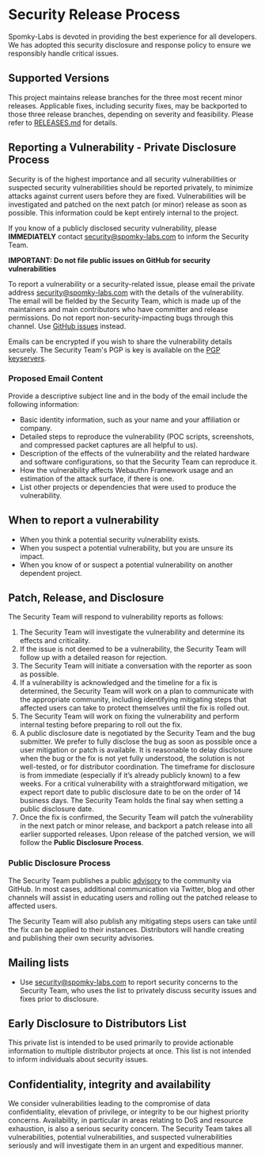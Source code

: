 # Security Release Process

Spomky-Labs is devoted in providing the best experience for all developers.
We has adopted this security disclosure and response policy to ensure we responsibly handle critical issues.

## Supported Versions

This project maintains release branches for the three most recent minor releases.
Applicable fixes, including security fixes, may be backported to those three release branches, depending on severity and feasibility. Please refer to [RELEASES.md](RELEASES.md) for details.

## Reporting a Vulnerability - Private Disclosure Process

Security is of the highest importance and all security vulnerabilities or suspected security vulnerabilities should be reported privately, to minimize attacks against current users before they are fixed.
Vulnerabilities will be investigated and patched on the next patch (or minor) release as soon as possible.
This information could be kept entirely internal to the project.

If you know of a publicly disclosed security vulnerability, please **IMMEDIATELY** contact security@spomky-labs.com to inform the Security Team.

**IMPORTANT: Do not file public issues on GitHub for security vulnerabilities**

To report a vulnerability or a security-related issue, please email the private address security@spomky-labs.com with the details of the vulnerability.
The email will be fielded by the Security Team, which is made up of the maintainers and main contributors who have committer and release permissions.
Do not report non-security-impacting bugs through this channel. Use [GitHub issues](https://github.com/spomky-labs/phpwa/issues/new/choose) instead.

Emails can be encrypted if you wish to share the vulnerability details securely.
The Security Team's PGP is key is available on the [PGP keyservers](https://keys.openpgp.org/search?q=security%40spomky-labs.com).

### Proposed Email Content

Provide a descriptive subject line and in the body of the email include the following information:

-   Basic identity information, such as your name and your affiliation or company.
-   Detailed steps to reproduce the vulnerability (POC scripts, screenshots, and compressed packet captures are all helpful to us).
-   Description of the effects of the vulnerability and the related hardware and software configurations, so that the Security Team can reproduce it.
-   How the vulnerability affects Webauthn Framework usage and an estimation of the attack surface, if there is one.
-   List other projects or dependencies that were used to produce the vulnerability.

## When to report a vulnerability

-   When you think a potential security vulnerability exists.
-   When you suspect a potential vulnerability, but you are unsure its impact.
-   When you know of or suspect a potential vulnerability on another dependent project.

## Patch, Release, and Disclosure

The Security Team will respond to vulnerability reports as follows:

1.  The Security Team will investigate the vulnerability and determine its effects and criticality.
2.  If the issue is not deemed to be a vulnerability, the Security Team will follow up with a detailed reason for rejection.
3.  The Security Team will initiate a conversation with the reporter as soon as possible.
4.  If a vulnerability is acknowledged and the timeline for a fix is determined, the Security Team will work on a plan to communicate with the appropriate community, including identifying mitigating steps that affected users can take to protect themselves until the fix is rolled out.
5.  The Security Team will work on fixing the vulnerability and perform internal testing before preparing to roll out the fix.
6.  A public disclosure date is negotiated by the Security Team and the bug submitter. We prefer to fully disclose the bug as soon as possible once a user mitigation or patch is available. It is reasonable to delay disclosure when the bug or the fix is not yet fully understood, the solution is not well-tested, or for distributor coordination. The timeframe for disclosure is from immediate (especially if it’s already publicly known) to a few weeks. For a critical vulnerability with a straightforward mitigation, we expect report date to public disclosure date to be on the order of 14 business days. The Security Team holds the final say when setting a public disclosure date.
7.  Once the fix is confirmed, the Security Team will patch the vulnerability in the next patch or minor release, and backport a patch release into all earlier supported releases. Upon release of the patched version, we will follow the **Public Disclosure Process**.

### Public Disclosure Process

The Security Team publishes a public [advisory](https://github.com/spomky-labs/phpwa/security/advisories) to the community via GitHub. In most cases, additional communication via Twitter, blog and other channels will assist in educating users and rolling out the patched release to affected users.

The Security Team will also publish any mitigating steps users can take until the fix can be applied to their instances. Distributors will handle creating and publishing their own security advisories.

## Mailing lists

-   Use security@spomky-labs.com to report security concerns to the Security Team, who uses the list to privately discuss security issues and fixes prior to disclosure.

## Early Disclosure to Distributors List

This private list is intended to be used primarily to provide actionable information to multiple distributor projects at once. This list is not intended to inform individuals about security issues.

## Confidentiality, integrity and availability

We consider vulnerabilities leading to the compromise of data confidentiality, elevation of privilege, or integrity to be our highest priority concerns.
Availability, in particular in areas relating to DoS and resource exhaustion, is also a serious security concern.
The Security Team takes all vulnerabilities, potential vulnerabilities, and suspected vulnerabilities seriously and will investigate them in an urgent and expeditious manner.

